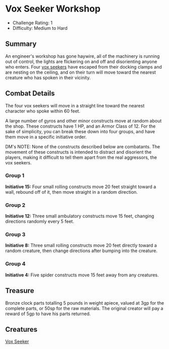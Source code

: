 # Vox Seeker Workshop

* Challenge Rating: 1
* Difficulty: Medium to Hard

## Summary

An engineer's workshop has gone haywire, all of the machinery is running out of control, the lights are flickering on and off and disorienting anyone who enters. Four [vox seekers](https://www.dndbeyond.com/monsters/vox-seeker) have escaped from their docking clamps and are nesting on the ceiling, and on their turn will move toward the nearest creature who has spoken in their vicinity.

## Combat Details

The four vox seekers will move in a straight line toward the nearest character who spoke within 60 feet.

A large number of gyros and other minor constructs move at random about the shop. These constructs have 1 HP, and an Armor Class of 12. For the sake of simplicity, you can break these down into four groups, and have them move in a specific initiative order.

DM's NOTE: None of the constructs described below are combatants. The movement of these constructs is intended to distract and disorient the players, making it difficult to tell them apart from the real aggressors, the vox seekers.

### Group 1

**Initiative 15:** Four small rolling constructs move 20 feet straight toward a wall, rebound off of it, then move straight in a random direction.

### Group 2

**Initiative 12:** Three small ambulatory constructs move 15 feet, changing directions randomly every 5 feet.

### Group 3

**Initiative 8:** Three small rolling constructs move 20 feet directly toward a random creature, then change directions after bumping into the creature.

### Group 4

**Initiative 4:** Five spider constructs move 15 feet away from any creatures. 

## Treasure

Bronze clock parts totalling 5 pounds in weight apiece, valued at 3gp for the complete parts, or 50sp for the raw materials. The original creator will pay a reward of 5gp to have his parts returned.

## Creatures

[Vox Seeker](https://www.dndbeyond.com/monsters/vox-seeker)

